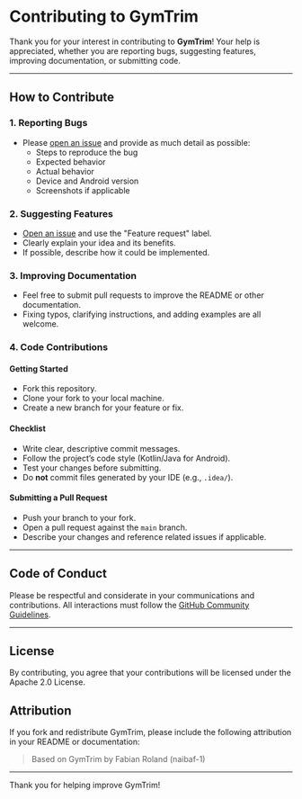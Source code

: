# Contributing to GymTrim

Thank you for your interest in contributing to **GymTrim**! Your help is appreciated, whether you are reporting bugs, suggesting features, improving documentation, or submitting code.

---

## How to Contribute

### 1. Reporting Bugs
- Please [open an issue](../../issues) and provide as much detail as possible:
  - Steps to reproduce the bug
  - Expected behavior
  - Actual behavior
  - Device and Android version
  - Screenshots if applicable

### 2. Suggesting Features
- [Open an issue](../../issues) and use the "Feature request" label.
- Clearly explain your idea and its benefits.
- If possible, describe how it could be implemented.

### 3. Improving Documentation
- Feel free to submit pull requests to improve the README or other documentation.
- Fixing typos, clarifying instructions, and adding examples are all welcome.

### 4. Code Contributions

#### Getting Started
- Fork this repository.
- Clone your fork to your local machine.
- Create a new branch for your feature or fix.

#### Checklist
- Write clear, descriptive commit messages.
- Follow the project’s code style (Kotlin/Java for Android).
- Test your changes before submitting.
- Do **not** commit files generated by your IDE (e.g., `.idea/`).

#### Submitting a Pull Request
- Push your branch to your fork.
- Open a pull request against the `main` branch.
- Describe your changes and reference related issues if applicable.

---

## Code of Conduct

Please be respectful and considerate in your communications and contributions. All interactions must follow the [GitHub Community Guidelines](https://docs.github.com/en/site-policy/github-terms/github-community-guidelines).

---

## License

By contributing, you agree that your contributions will be licensed under the Apache 2.0 License.

## Attribution

If you fork and redistribute GymTrim, please include the following attribution in your README or documentation:

> Based on GymTrim by Fabian Roland (naibaf-1)

---

Thank you for helping improve GymTrim!
